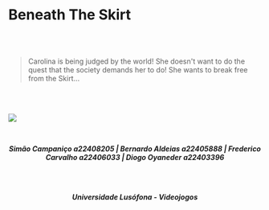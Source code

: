 # Beneath The Skirt
<br>
<br>

>Carolina is being judged by the world! She doesn't want to do the quest that the
>society demands her to do! She wants to break free from the Skirt... 

<br>
<br>

![](https://cdn.discordapp.com/attachments/1287494364360343624/1349173393714315284/Screenshot_2.png?ex=67d22323&is=67d0d1a3&hm=028177e844548ca31f263ca62bbb7d602558a51e4d206a2451aa1103544bd34d&)


<br>


***<p style="text-align:center;">Simão Campaniço a22408205 | Bernardo Aldeias a22405888 | Frederico Carvalho a22406033 | Diogo Oyaneder a22403396</p>***
<br>
<br>
***<p style="text-align:center;">Universidade Lusófona - Videojogos</p>***

